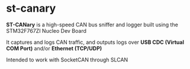 # st-canary

**ST-CANary** is a high-speed CAN bus sniffer and logger built using the STM32F767ZI Nucleo Dev Board

It captures and logs CAN traffic, and outputs logs over **USB CDC (Virtual COM Port)** and/or **Ethernet (TCP/UDP)**

Intended to work with SocketCAN through SLCAN